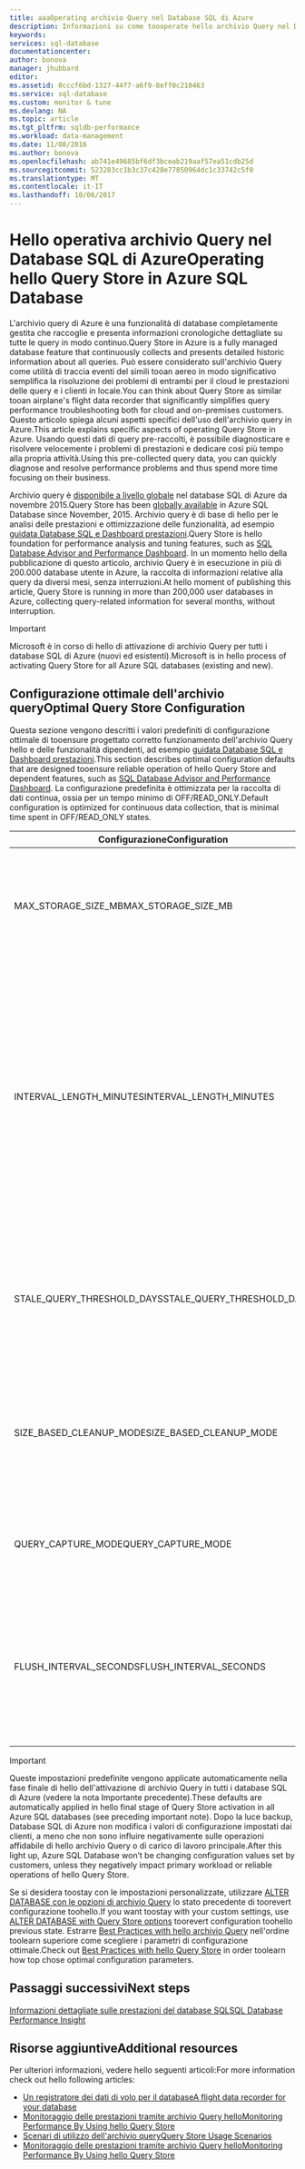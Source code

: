 ```yaml
---
title: aaaOperating archivio Query nel Database SQL di Azure
description: Informazioni su come toooperate hello archivio Query nel Database SQL di Azure
keywords: 
services: sql-database
documentationcenter: 
author: bonova
manager: jhubbard
editor: 
ms.assetid: 0cccf6bd-1327-44f7-a6f9-8eff0c210463
ms.service: sql-database
ms.custom: monitor & tune
ms.devlang: NA
ms.topic: article
ms.tgt_pltfrm: sqldb-performance
ms.workload: data-management
ms.date: 11/08/2016
ms.author: bonova
ms.openlocfilehash: ab741e49685bf6df3bceab219aaf57ea51cdb25d
ms.sourcegitcommit: 523283cc1b3c37c428e77850964dc1c33742c5f0
ms.translationtype: MT
ms.contentlocale: it-IT
ms.lasthandoff: 10/06/2017
---
```

# <a name="operating-hello-query-store-in-azure-sql-database"></a><span data-ttu-id="59328-103">Hello operativa archivio Query nel Database SQL di Azure</span><span class="sxs-lookup"><span data-stu-id="59328-103">Operating hello Query Store in Azure SQL Database</span></span>
<span data-ttu-id="59328-104">L'archivio query di Azure è una funzionalità di database completamente gestita che raccoglie e presenta informazioni cronologiche dettagliate su tutte le query in modo continuo.</span><span class="sxs-lookup"><span data-stu-id="59328-104">Query Store in Azure is a fully managed database feature that continuously collects and presents detailed historic information about all queries.</span></span> <span data-ttu-id="59328-105">Può essere considerato sull'archivio Query come utilità di traccia eventi del simili tooan aereo in modo significativo semplifica la risoluzione dei problemi di entrambi per il cloud le prestazioni delle query e i clienti in locale.</span><span class="sxs-lookup"><span data-stu-id="59328-105">You can think about Query Store as similar tooan airplane's flight data recorder that significantly simplifies query performance troubleshooting both for cloud and on-premises customers.</span></span> <span data-ttu-id="59328-106">Questo articolo spiega alcuni aspetti specifici dell'uso dell'archivio query in Azure.</span><span class="sxs-lookup"><span data-stu-id="59328-106">This article explains specific aspects of operating Query Store in Azure.</span></span> <span data-ttu-id="59328-107">Usando questi dati di query pre-raccolti, è possibile diagnosticare e risolvere velocemente i problemi di prestazioni e dedicare così più tempo alla propria attività.</span><span class="sxs-lookup"><span data-stu-id="59328-107">Using this pre-collected query data, you can quickly diagnose and resolve performance problems and thus spend more time focusing on their business.</span></span> 

<span data-ttu-id="59328-108">Archivio query è [disponibile a livello globale](https://azure.microsoft.com/updates/general-availability-azure-sql-database-query-store/) nel database SQL di Azure da novembre 2015.</span><span class="sxs-lookup"><span data-stu-id="59328-108">Query Store has been [globally available](https://azure.microsoft.com/updates/general-availability-azure-sql-database-query-store/) in Azure SQL Database since November, 2015.</span></span> <span data-ttu-id="59328-109">Archivio query è di base di hello per le analisi delle prestazioni e ottimizzazione delle funzionalità, ad esempio [guidata Database SQL e Dashboard prestazioni](https://azure.microsoft.com/updates/sqldatabaseadvisorga/).</span><span class="sxs-lookup"><span data-stu-id="59328-109">Query Store is hello foundation for performance analysis and tuning features, such as [SQL Database Advisor and Performance Dashboard](https://azure.microsoft.com/updates/sqldatabaseadvisorga/).</span></span> <span data-ttu-id="59328-110">In un momento hello della pubblicazione di questo articolo, archivio Query è in esecuzione in più di 200.000 database utente in Azure, la raccolta di informazioni relative alla query da diversi mesi, senza interruzioni.</span><span class="sxs-lookup"><span data-stu-id="59328-110">At hello moment of publishing this article, Query Store is running in more than 200,000 user databases in Azure, collecting query-related information for several months, without interruption.</span></span>

> [!IMPORTANT]
> <span data-ttu-id="59328-111">Microsoft è in corso di hello di attivazione di archivio Query per tutti i database SQL di Azure (nuovi ed esistenti).</span><span class="sxs-lookup"><span data-stu-id="59328-111">Microsoft is in hello process of activating Query Store for all Azure SQL databases (existing and new).</span></span> 
> 
> 

## <a name="optimal-query-store-configuration"></a><span data-ttu-id="59328-112">Configurazione ottimale dell'archivio query</span><span class="sxs-lookup"><span data-stu-id="59328-112">Optimal Query Store Configuration</span></span>
<span data-ttu-id="59328-113">Questa sezione vengono descritti i valori predefiniti di configurazione ottimale di tooensure progettato corretto funzionamento dell'archivio Query hello e delle funzionalità dipendenti, ad esempio [guidata Database SQL e Dashboard prestazioni](https://azure.microsoft.com/updates/sqldatabaseadvisorga/).</span><span class="sxs-lookup"><span data-stu-id="59328-113">This section describes optimal configuration defaults that are designed tooensure reliable operation of hello Query Store and dependent features, such as [SQL Database Advisor and Performance Dashboard](https://azure.microsoft.com/updates/sqldatabaseadvisorga/).</span></span> <span data-ttu-id="59328-114">La configurazione predefinita è ottimizzata per la raccolta di dati continua, ossia per un tempo minimo di OFF/READ_ONLY.</span><span class="sxs-lookup"><span data-stu-id="59328-114">Default configuration is optimized for continuous data collection, that is minimal time spent in OFF/READ_ONLY states.</span></span>

| <span data-ttu-id="59328-115">Configurazione</span><span class="sxs-lookup"><span data-stu-id="59328-115">Configuration</span></span> | <span data-ttu-id="59328-116">Descrizione</span><span class="sxs-lookup"><span data-stu-id="59328-116">Description</span></span> | <span data-ttu-id="59328-117">Default</span><span class="sxs-lookup"><span data-stu-id="59328-117">Default</span></span> | <span data-ttu-id="59328-118">Commento</span><span class="sxs-lookup"><span data-stu-id="59328-118">Comment</span></span> |
| --- | --- | --- | --- |
| <span data-ttu-id="59328-119">MAX_STORAGE_SIZE_MB</span><span class="sxs-lookup"><span data-stu-id="59328-119">MAX_STORAGE_SIZE_MB</span></span> |<span data-ttu-id="59328-120">Specifica il limite di hello per spazio dati hello che archivio Query può occupare all'interno del database customer z</span><span class="sxs-lookup"><span data-stu-id="59328-120">Specifies hello limit for hello data space that Query Store can take inside z customer database</span></span> |<span data-ttu-id="59328-121">100</span><span class="sxs-lookup"><span data-stu-id="59328-121">100</span></span> |<span data-ttu-id="59328-122">Applicato per i nuovi database</span><span class="sxs-lookup"><span data-stu-id="59328-122">Enforced for new databases</span></span> |
| <span data-ttu-id="59328-123">INTERVAL_LENGTH_MINUTES</span><span class="sxs-lookup"><span data-stu-id="59328-123">INTERVAL_LENGTH_MINUTES</span></span> |<span data-ttu-id="59328-124">Definisce la dimensione dell'intervallo di tempo durante il quale le statistiche di runtime raccolte per i piani di query vengono aggregate e rese persistenti.</span><span class="sxs-lookup"><span data-stu-id="59328-124">Defines size of time window during which collected runtime statistics for query plans are aggregated and persisted.</span></span> <span data-ttu-id="59328-125">Tutti i piani di query attivi hanno al massimo una riga per un periodo di tempo definito con questa configurazione</span><span class="sxs-lookup"><span data-stu-id="59328-125">Every active query plan has at most one row for a period of time defined with this configuration</span></span> |<span data-ttu-id="59328-126">60</span><span class="sxs-lookup"><span data-stu-id="59328-126">60</span></span> |<span data-ttu-id="59328-127">Applicato per i nuovi database</span><span class="sxs-lookup"><span data-stu-id="59328-127">Enforced for new databases</span></span> |
| <span data-ttu-id="59328-128">STALE_QUERY_THRESHOLD_DAYS</span><span class="sxs-lookup"><span data-stu-id="59328-128">STALE_QUERY_THRESHOLD_DAYS</span></span> |<span data-ttu-id="59328-129">Criteri di pulizia basati sul tempo che controllano il periodo di conservazione hello di statistiche di runtime persistenti e query inattive</span><span class="sxs-lookup"><span data-stu-id="59328-129">Time-based cleanup policy that controls hello retention period of persisted runtime statistics and inactive queries</span></span> |<span data-ttu-id="59328-130">30</span><span class="sxs-lookup"><span data-stu-id="59328-130">30</span></span> |<span data-ttu-id="59328-131">Applicato per i nuovi database e i database con un'impostazione predefinita precedente (367)</span><span class="sxs-lookup"><span data-stu-id="59328-131">Enforced for new databases and databases with previous default (367)</span></span> |
| <span data-ttu-id="59328-132">SIZE_BASED_CLEANUP_MODE</span><span class="sxs-lookup"><span data-stu-id="59328-132">SIZE_BASED_CLEANUP_MODE</span></span> |<span data-ttu-id="59328-133">Specifica se la pulizia automatica dei dati ha luogo quando dimensioni di dati di archivio Query si avvicinano hello limite</span><span class="sxs-lookup"><span data-stu-id="59328-133">Specifies whether automatic data cleanup takes place when Query Store data size approaches hello limit</span></span> |<span data-ttu-id="59328-134">AUTO</span><span class="sxs-lookup"><span data-stu-id="59328-134">AUTO</span></span> |<span data-ttu-id="59328-135">Applicato per tutti i database</span><span class="sxs-lookup"><span data-stu-id="59328-135">Enforced for all databases</span></span> |
| <span data-ttu-id="59328-136">QUERY_CAPTURE_MODE</span><span class="sxs-lookup"><span data-stu-id="59328-136">QUERY_CAPTURE_MODE</span></span> |<span data-ttu-id="59328-137">Specifica se vengono monitorate tutte le query o solo un sottoinsieme di esse</span><span class="sxs-lookup"><span data-stu-id="59328-137">Specifies whether all queries or only a subset of queries are tracked</span></span> |<span data-ttu-id="59328-138">AUTO</span><span class="sxs-lookup"><span data-stu-id="59328-138">AUTO</span></span> |<span data-ttu-id="59328-139">Applicato per tutti i database</span><span class="sxs-lookup"><span data-stu-id="59328-139">Enforced for all databases</span></span> |
| <span data-ttu-id="59328-140">FLUSH_INTERVAL_SECONDS</span><span class="sxs-lookup"><span data-stu-id="59328-140">FLUSH_INTERVAL_SECONDS</span></span> |<span data-ttu-id="59328-141">Specifica il periodo massimo durante il quale le statistiche di runtime acquisiti vengono mantenute nella memoria, prima di scaricare toodisk</span><span class="sxs-lookup"><span data-stu-id="59328-141">Specifies maximum period during which captured runtime statistics are kept in memory, before flushing toodisk</span></span> |<span data-ttu-id="59328-142">900</span><span class="sxs-lookup"><span data-stu-id="59328-142">900</span></span> |<span data-ttu-id="59328-143">Applicato per i nuovi database</span><span class="sxs-lookup"><span data-stu-id="59328-143">Enforced for new databases</span></span> |
|  | | | |

> [!IMPORTANT]
> <span data-ttu-id="59328-144">Queste impostazioni predefinite vengono applicate automaticamente nella fase finale di hello dell'attivazione di archivio Query in tutti i database SQL di Azure (vedere la nota Importante precedente).</span><span class="sxs-lookup"><span data-stu-id="59328-144">These defaults are automatically applied in hello final stage of Query Store activation in all Azure SQL databases (see preceding important note).</span></span> <span data-ttu-id="59328-145">Dopo la luce backup, Database SQL di Azure non modifica i valori di configurazione impostati dai clienti, a meno che non sono influire negativamente sulle operazioni affidabile di hello archivio Query o di carico di lavoro principale.</span><span class="sxs-lookup"><span data-stu-id="59328-145">After this light up, Azure SQL Database won’t be changing configuration values set by customers, unless they negatively impact primary workload or reliable operations of hello Query Store.</span></span>
> 
> 

<span data-ttu-id="59328-146">Se si desidera toostay con le impostazioni personalizzate, utilizzare [ALTER DATABASE con le opzioni di archivio Query](https://msdn.microsoft.com/library/bb522682.aspx) lo stato precedente di toorevert configurazione toohello.</span><span class="sxs-lookup"><span data-stu-id="59328-146">If you want toostay with your custom settings, use [ALTER DATABASE with Query Store options](https://msdn.microsoft.com/library/bb522682.aspx) toorevert configuration toohello previous state.</span></span> <span data-ttu-id="59328-147">Estrarre [Best Practices with hello archivio Query](https://msdn.microsoft.com/library/mt604821.aspx) nell'ordine toolearn superiore come scegliere i parametri di configurazione ottimale.</span><span class="sxs-lookup"><span data-stu-id="59328-147">Check out [Best Practices with hello Query Store](https://msdn.microsoft.com/library/mt604821.aspx) in order toolearn how top chose optimal configuration parameters.</span></span>

## <a name="next-steps"></a><span data-ttu-id="59328-148">Passaggi successivi</span><span class="sxs-lookup"><span data-stu-id="59328-148">Next steps</span></span>
[<span data-ttu-id="59328-149">Informazioni dettagliate sulle prestazioni del database SQL</span><span class="sxs-lookup"><span data-stu-id="59328-149">SQL Database Performance Insight</span></span>](sql-database-performance.md)

## <a name="additional-resources"></a><span data-ttu-id="59328-150">Risorse aggiuntive</span><span class="sxs-lookup"><span data-stu-id="59328-150">Additional resources</span></span>
<span data-ttu-id="59328-151">Per ulteriori informazioni, vedere hello seguenti articoli:</span><span class="sxs-lookup"><span data-stu-id="59328-151">For more information check out hello following articles:</span></span>

* [<span data-ttu-id="59328-152">Un registratore dei dati di volo per il database</span><span class="sxs-lookup"><span data-stu-id="59328-152">A flight data recorder for your database</span></span>](https://azure.microsoft.com/blog/query-store-a-flight-data-recorder-for-your-database) 
* [<span data-ttu-id="59328-153">Monitoraggio delle prestazioni tramite archivio Query hello</span><span class="sxs-lookup"><span data-stu-id="59328-153">Monitoring Performance By Using hello Query Store</span></span>](https://msdn.microsoft.com/library/dn817826.aspx)
* [<span data-ttu-id="59328-154">Scenari di utilizzo dell'archivio query</span><span class="sxs-lookup"><span data-stu-id="59328-154">Query Store Usage Scenarios</span></span>](https://msdn.microsoft.com/library/mt614796.aspx)
* [<span data-ttu-id="59328-155">Monitoraggio delle prestazioni tramite archivio Query hello</span><span class="sxs-lookup"><span data-stu-id="59328-155">Monitoring Performance By Using hello Query Store</span></span>](https://msdn.microsoft.com/library/dn817826.aspx) 

